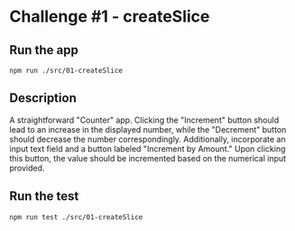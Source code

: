 # Challenge #1 - createSlice

## Run the app

`npm run ./src/01-createSlice`

## Description

A straightforward "Counter" app. Clicking the "Increment" button should lead to an increase in the displayed number, while the "Decrement" button should decrease the number correspondingly. Additionally, incorporate an input text field and a button labeled "Increment by Amount." Upon clicking this button, the value should be incremented based on the numerical input provided.

## Run the test

`npm run test ./src/01-createSlice`
